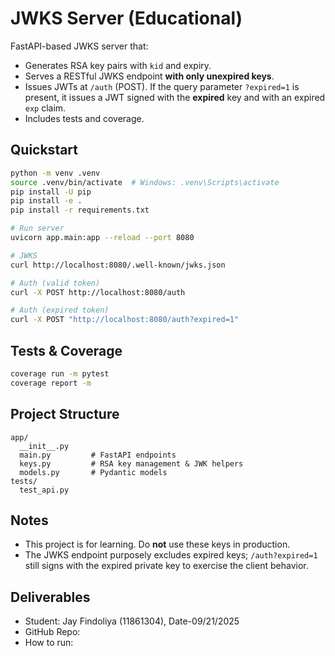 # JWKS Server (Educational)

FastAPI-based JWKS server that:
- Generates RSA key pairs with `kid` and expiry.
- Serves a RESTful JWKS endpoint **with only unexpired keys**.
- Issues JWTs at `/auth` (POST). If the query parameter `?expired=1` is present,
  it issues a JWT signed with the **expired** key and with an expired `exp` claim.
- Includes tests and coverage.

## Quickstart

```bash
python -m venv .venv
source .venv/bin/activate  # Windows: .venv\Scripts\activate
pip install -U pip
pip install -e .
pip install -r requirements.txt

# Run server
uvicorn app.main:app --reload --port 8080

# JWKS
curl http://localhost:8080/.well-known/jwks.json

# Auth (valid token)
curl -X POST http://localhost:8080/auth

# Auth (expired token)
curl -X POST "http://localhost:8080/auth?expired=1"
```

## Tests & Coverage

```bash
coverage run -m pytest
coverage report -m
```

## Project Structure

```
app/
  __init__.py
  main.py         # FastAPI endpoints
  keys.py         # RSA key management & JWK helpers
  models.py       # Pydantic models
tests/
  test_api.py
```

## Notes

- This project is for learning. Do **not** use these keys in production.
- The JWKS endpoint purposely excludes expired keys; `/auth?expired=1` still signs with the expired private key to exercise the client behavior.

## Deliverables
- Student: Jay Findoliya (11861304), Date-09/21/2025
- GitHub Repo: 
- How to run:
